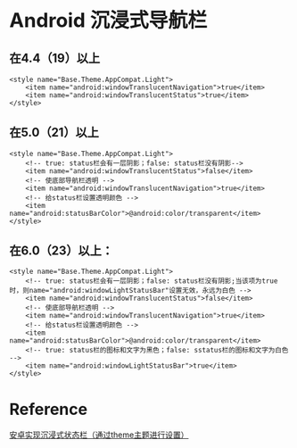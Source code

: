 <h1 style="font-size: 2.5em;"> Android 沉浸式导航栏</h1>
 



## 在4.4（19）以上

`````
<style name="Base.Theme.AppCompat.Light">
    <item name="android:windowTranslucentNavigation">true</item>
    <item name="android:windowTranslucentStatus">true</item>
</style>
`````

## 在5.0（21）以上
`````
<style name="Base.Theme.AppCompat.Light">
    <!-- true: status栏会有一层阴影；false: status栏没有阴影-->
    <item name="android:windowTranslucentStatus">false</item>
    <!-- 使底部导航栏透明 -->
    <item name="android:windowTranslucentNavigation">true</item>
    <!-- 给status栏设置透明颜色 -->
    <item name="android:statusBarColor">@android:color/transparent</item>
</style>
`````

## 在6.0（23）以上：
`````
<style name="Base.Theme.AppCompat.Light">
    <!-- true: status栏会有一层阴影；false: status栏没有阴影;当该项为true时，则name="android:windowLightStatusBar"设置无效，永远为白色 -->
    <item name="android:windowTranslucentStatus">false</item>
    <!-- 使底部导航栏透明 -->
    <item name="android:windowTranslucentNavigation">true</item>
    <!-- 给status栏设置透明颜色 -->
    <item name="android:statusBarColor">@android:color/transparent</item>
    <!-- true: status栏的图标和文字为黑色；false: sstatus栏的图标和文字为白色 -->
    <item name="android:windowLightStatusBar">true</item>
</style>
`````

# Reference 
[安卓实现沉浸式状态栏（通过theme主题进行设置）](https://blog.csdn.net/sunshine199221/article/details/61919890)